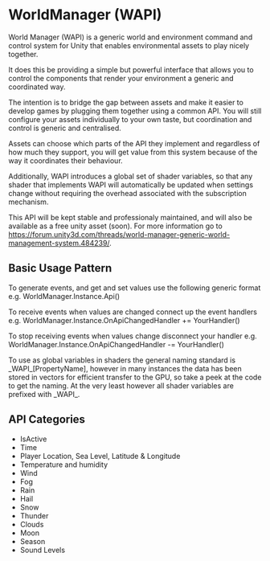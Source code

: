 # WorldManager (WAPI)
World Manager (WAPI) is a generic world and environment command and control system for Unity that enables environmental assets to play nicely together.

It does this be providing a simple but powerful interface that allows you to control the components that render your environment a generic and coordinated way.

The intention is to bridge the gap between assets and make it easier to develop games by plugging them together using a common API. You will still configure your assets individually to your own taste, but coordination and control is generic and centralised.

Assets can choose which parts of the API they implement and regardless of how much they support, you will get value from this system because of the way it coordinates their behaviour.

Additionally, WAPI introduces a global set of shader variables, so that any shader that implements WAPI will automatically be updated when settings change without requiring the overhead associated with the subscription mechanism.

This API will be kept stable and professionaly maintained, and will also be available as a free unity asset (soon). For more information go to https://forum.unity3d.com/threads/world-manager-generic-world-management-system.484239/.

## Basic Usage Pattern

To generate events, and get and set values use the following generic format e.g. 
    WorldManager.Instance.Api()

To receive events when values are changed connect up the event handlers e.g. 
    WorldManager.Instance.OnApiChangedHandler += YourHandler()

To stop receiving events when values change disconnect your handler e.g.
    WorldManager.Instance.OnApiChangedHandler -= YourHandler()

To use as global variables in shaders the general naming standard is \_WAPI\_[PropertyName], however in many instances the data has been stored in vectors for efficient transfer to the GPU, so take a peek at the code to get the naming. At the very least however all shader variables are prefixed with \_WAPI\_.

## API Categories

* IsActive
* Time
* Player Location, Sea Level, Latitude & Longitude
* Temperature and humidity
* Wind
* Fog
* Rain
* Hail
* Snow
* Thunder
* Clouds
* Moon
* Season
* Sound Levels